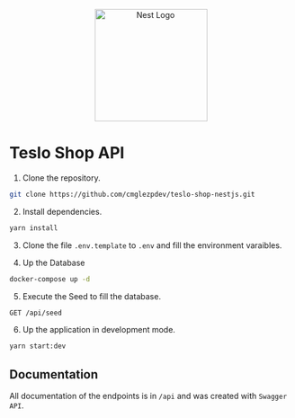 <p align="center">
  <a href="http://nestjs.com/" target="blank"><img src="https://nestjs.com/img/logo-small.svg" width="200" alt="Nest Logo" /></a>
</p>



# Teslo Shop API

1. Clone the repository.
```bash
git clone https://github.com/cmglezpdev/teslo-shop-nestjs.git
```

2. Install dependencies.
```bash
yarn install
```

3. Clone the file `.env.template` to `.env` and fill the environment varaibles.

4. Up the Database
```bash
docker-compose up -d
```

5. Execute the Seed to fill the database.
```bash
GET /api/seed
```

6. Up the application in development mode.
```bash
yarn start:dev
```


## Documentation

All documentation of the endpoints is in `/api` and was created with `Swagger API`.
